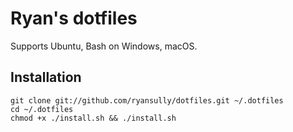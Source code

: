 Ryan's dotfiles
===============

Supports Ubuntu, Bash on Windows, macOS.

Installation
------------

    git clone git://github.com/ryansully/dotfiles.git ~/.dotfiles
    cd ~/.dotfiles
    chmod +x ./install.sh && ./install.sh
